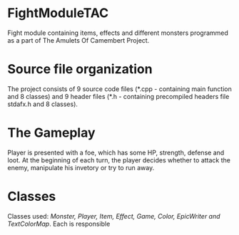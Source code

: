 # FightModuleTAC
Fight module containing items, effects and different monsters programmed as a part of The Amulets Of Camembert Project.

# Source file organization 
The project consists of 9 source code files (\*.cpp - containing main function and 8 classes) and 9 header files (\*.h - containing precompiled headers file stdafx.h and 8 classes).

# The Gameplay
Player is presented with a foe, which has some HP, strength, defense and loot. At the beginning of each turn, the player decides whether to attack the enemy, manipulate his invetory or try to run away. 

# Classes
Classes used:
*Monster, Player, Item, Effect, Game, Color, EpicWriter and TextColorMap*.
Each is responsible 
